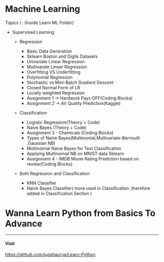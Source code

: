 # Machine Learning

Topics I : (Inside Learn ML Folder)
- Supervised Learning
    - Regression
      - Basic Data Generation 
      - Sklearn Boston and Digits Datasets
      - Univariate Linear Regression
      - Multivarate Linear Regression
      - Overfitting VS Underfitting
      - Polynomial Regression
      - Stochastic vs Mini-Batch Gradient Descent
      - Closed Normal Form of LR
      - Locally weighted Regression
      - Assignment 1 -> Hardwork Pays OFF(Coding Blocks)
      - Assignment 2 -> Air Quality Prediction(Kaggle)
      
    - Classification
      - Logistic Regression(Theory + Code)
      - Naive Bayes (Theory + Code)
      - Assignment 3 - Chemicals (Coding Blocks)
      - Types of Naive Bayes(Multinomial,Multivariate-Bernoulli ,Gaussian NB) 
      - Multinomial Naive Bayes for Text Classification
      - Applying Multinomial NB on MNIST data Sklearn
      - Assignment 4 - IMDB Movie Rating Prediction based on review(Coding Blocks)
      
    - Both Regression and Classification
      - KNN Classifier
      - Naive Bayes Classifier( more used in Classification ,therefore added in Classification Section )



# Wanna Learn Python from Basics To Advance 
-------------------
#### Visit
https://github.com/jugshaurya/Learn-Python
